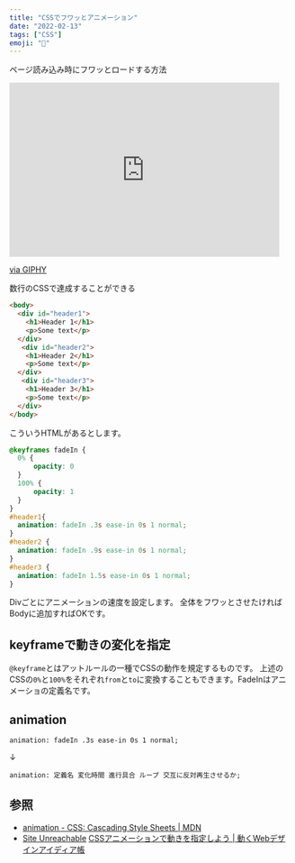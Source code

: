 ```yaml
---
title: "CSSでフワッとアニメーション"
date: "2022-02-13"
tags: ["CSS"]
emoji: "🎨"
---
```



ページ読み込み時にフワッとロードする方法

<iframe src="https://giphy.com/embed/YmBolYnjtFj1pkvtfb" width="480" height="309" frameBorder="0" class="giphy-embed" allowFullScreen></iframe><p><a href="https://giphy.com/gifs/YmBolYnjtFj1pkvtfb">via GIPHY</a></p>

数行のCSSで達成することができる

```html
<body>
  <div id="header1">
    <h1>Header 1</h1>
    <p>Some text</p>
  </div>
   <div id="header2">
    <h1>Header 2</h1>
    <p>Some text</p>
  </div>
   <div id="header3">
    <h1>Header 3</h1>
    <p>Some text</p>
  </div>
</body>
```
こういうHTMLがあるとします。

```css
@keyframes fadeIn {
  0% {
      opacity: 0
  }
  100% {
      opacity: 1
  }
}
#header1{
  animation: fadeIn .3s ease-in 0s 1 normal;
}
#header2 {
  animation: fadeIn .9s ease-in 0s 1 normal;
}
#header3 {
  animation: fadeIn 1.5s ease-in 0s 1 normal;
}
```
Divごとにアニメーションの速度を設定します。
全体をフワッとさせたければBodyに追加すればOKです。

## keyframeで動きの変化を指定

`@keyframe`とはアットルールの一種でCSSの動作を規定するものです。
上述のCSSの`0%`と`100%`をそれぞれ`from`と`to`に変換することもできます。FadeInはアニメーショの定義名です。

## animation
`animation: fadeIn .3s ease-in 0s 1 normal;`

↓

`animation: 定義名 変化時間 進行具合 ループ 交互に反対再生させるか;`



## 参照
- [animation - CSS: Cascading Style Sheets | MDN](https://developer.mozilla.org/en-US/docs/Web/CSS/animation)
- [Site Unreachable](https://www.w3schools.com/css/css3_animations.asp)
[CSSアニメーションで動きを指定しよう | 動くWebデザインアイディア帳](https://coco-factory.jp/ugokuweb/css02/)
